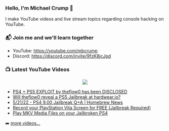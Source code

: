 ### Hello, I'm Michael Crump 👋

I make YouTube videos and live stream topics regarding console hacking on YouTube. 

### 📬 Join me and we'll learn together

- YouTube: https://youtube.com/mbcrump
- Discord: https://discord.com/invite/9fzK8jcJpd

### 📺 Latest YouTube Videos

<div align="center">

[<img src="https://img.shields.io/badge/-Subscribe-red?style=for-the-badge&logo=youtube&logoColor=white"/>](https://www.youtube.com/c/mbcrump?sub_confirmation=1)

</div>

<!-- YOUTUBE:START -->
- [PS4 + PS5 EXPLOIT by theflow0 has been DISCLOSED](https://www.youtube.com/watch?v=g8wl_hGbkZU)
- [Will theflow0 reveal a PS5 Jailbreak at hardwear.io?](https://www.youtube.com/watch?v=xXXx_ecAh9Q)
- [5/21/22 - PS4 9.00 Jailbreak Q+A | Homebrew News](https://www.youtube.com/watch?v=-BBg99sS5WI)
- [Record your PlayStation Vita Screen for FREE &lpar;Jailbreak Required&rpar;](https://www.youtube.com/watch?v=hE40Vx1vtU4)
- [Play MKV Media Files on your Jailbroken PS4](https://www.youtube.com/watch?v=DD_MnI-R0Js)
<!-- YOUTUBE:END -->

➡️ [more videos...](https://youtube.com/mbcrump)

